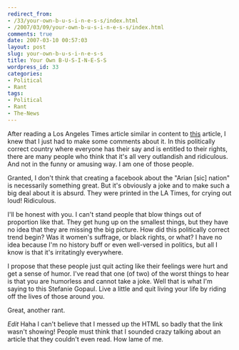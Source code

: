 ```yaml
---
redirect_from:
- /33/your-own-b-u-s-i-n-e-s-s/index.html
- /2007/03/09/your-own-b-u-s-i-n-e-s-s/index.html
comments: true
date: 2007-03-10 00:57:03
layout: post
slug: your-own-b-u-s-i-n-e-s-s
title: Your Own B-U-S-I-N-E-S-S
wordpress_id: 33
categories:
- Political
- Rant
tags:
- Political
- Rant
- The-News
---
```


After reading a Los Angeles Times article similar in content to [this](http://media.www.dailytrojan.com/media/storage/paper679/news/2007/03/08/News/Facebook.Group.Lands.Usc.Football.Player.In.Hot.Water-2764591.shtml?reffeature=recentlycommentedstoriestab) article, I knew that I just had to make some comments about it.  In this politically correct country where everyone has their say and is entitled to their rights, there are many people who think that it's all very outlandish and ridiculous.  And not in the funny or amusing way.  I am one of those people.

Granted, I don't think that creating a facebook about the "Arian [sic] nation" is necessarily something great.  But it's obviously a joke and to make such a big deal about it is absurd.  They were printed in the LA Times, for crying out loud!  Ridiculous.

I'll be honest with you.  I can't stand people that blow things out of proportion like that.  They get hung up on the smallest things, but they have no idea that they are missing the big picture.  How did this politically correct trend begin?  Was it women's suffrage, or black rights, or what?  I have no idea because I'm no history buff or even well-versed in politics, but all I know is that it's irritatingly everywhere.

I propose that these people just quit acting like their feelings were hurt and get a sense of humor.  I've read that one (of two) of the worst things to hear is that you are humorless and cannot take a joke.  Well that is what I'm saying to this Stefanie Gopaul.  Live a little and quit living your life by riding off the lives of those around you.

Great, another rant.

*Edit*
Haha I can't believe that I messed up the HTML so badly that the link wasn't showing!  People must think that I sounded crazy talking about an article that they couldn't even read.  How lame of me.
